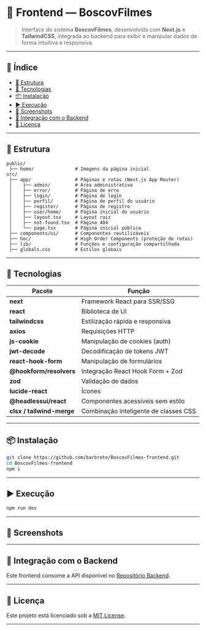 # 🎨 Frontend — BoscovFilmes

> Interface do sistema **BoscovFilmes**, desenvolvida com **Next.js** e **TailwindCSS**, integrada ao backend para exibir e manipular dados de forma intuitiva e responsiva.

---

## 📌 Índice

* [📂 Estrutura](#-estrutura)
* [🚀 Tecnologias](#-tecnologias)
* [📦 Instalação](#-instalação)
* [▶️ Execução](#️-execução)
* [📸 Screenshots](#-screenshots)
* [📡 Integração com o Backend](#-integração-com-o-backend)
* [📄 Licença](#-licença)

---

## 📂 Estrutura

```
public/
 ├── home/               # Imagens da página inicial
src/
 ├── app/                # Páginas e rotas (Next.js App Router)
 │    ├── admin/         # Área administrativa
 │    ├── error/         # Página de erro
 │    ├── login/         # Página de login
 │    ├── perfil/        # Página de perfil do usuário
 │    ├── register/      # Página de registro
 │    ├── user/home/     # Página inicial do usuário
 │    ├── layout.tsx     # Layout raiz
 │    ├── not-found.tsx  # Página 404
 │    └── page.tsx       # Página inicial pública
 ├── components/ui/      # Componentes reutilizáveis
 ├── hoc/                # High Order Components (proteção de rotas)
 ├── lib/                # Funções e configuração compartilhada
 ├── globals.css         # Estilos globais

```

---

## 🚀 Tecnologias

| Pacote                    | Função                                 |
| ------------------------- | -------------------------------------- |
| **next**                  | Framework React para SSR/SSG           |
| **react**                 | Biblioteca de UI                       |
| **tailwindcss**           | Estilização rápida e responsiva        |
| **axios**                 | Requisições HTTP                       |
| **js-cookie**             | Manipulação de cookies (auth)          |
| **jwt-decode**            | Decodificação de tokens JWT            |
| **react-hook-form**       | Manipulação de formulários             |
| **@hookform/resolvers**   | Integração React Hook Form + Zod       |
| **zod**                   | Validação de dados                     |
| **lucide-react**          | Ícones                                 |
| **@headlessui/react**     | Componentes acessíveis sem estilo      |
| **clsx / tailwind-merge** | Combinação inteligente de classes CSS  |

---

## 📦 Instalação

```bash
git clone https://github.com/barbrete/BoscovFilmes-frontend.git
cd BoscovFilmes-frontend
npm i
```

---

## ▶️ Execução

```bash
npm run dev
```
---

## 📸 Screenshots



---

## 📡 Integração com o Backend

Este frontend consome a API disponível no [Repositório Backend](https://github.com/barbrete/BoscovFilmes-backend).

---

## 📄 Licença

Este projeto está licenciado sob a [MIT License](LICENSE).

---
